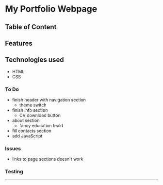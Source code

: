 # My Portfolio Webpage

## Table of Content

## Features

## Technologies used
* HTML
* CSS


### To Do
* finish header with navigation section
    * theme switch
* finish info section
    * CV download button
* about section
    * fancy education feald
* fill contacts section
* add JavaScript

### Issues
* links to page sections doesn't work

### Testing 
-- -- --